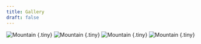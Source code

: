 ```yaml
---
title: Gallery
draft: false
---
```


![Mountain](../_images/mountain.jpg)
{.tiny}
![Mountain](../_images/mountain.jpg)
{.tiny}
![Mountain](../_images/mountain.jpg)
{.tiny}
![Mountain](../_images/mountain.jpg)
{.tiny}
